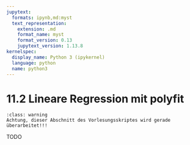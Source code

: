 ```yaml
---
jupytext:
  formats: ipynb,md:myst
  text_representation:
    extension: .md
    format_name: myst
    format_version: 0.13
    jupytext_version: 1.13.8
kernelspec:
  display_name: Python 3 (ipykernel)
  language: python
  name: python3
---
```


# 11.2 Lineare Regression mit polyfit

```{admonition} Warnung
:class: warning
Achtung, dieser Abschnitt des Vorlesungsskriptes wird gerade überarbeitet!!!
```

TODO
